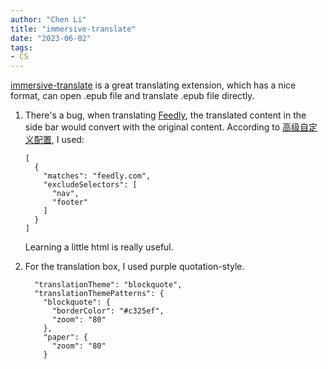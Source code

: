 ```yaml
---
author: "Chen Li"
title: "immersive-translate"
date: "2023-06-02"
tags: 
- CS
---
```


[immersive-translate](https://github.com/immersive-translate/immersive-translate) is a great translating extension, which has a nice format, can open .epub file and translate .epub file directly.

1. There's a bug, when translating [Feedly](feedly.com), the translated content in the side bar would convert with the original content. According to [高级自定义配置](https://immersive-translate.owenyoung.com/advanced#user-rules), I used:

    ```
    [
      {
        "matches": "feedly.com",
        "excludeSelectors": [
          "nav",
          "footer"
        ]
      }
    ]
    ```

    Learning a little html is really useful.

2. For the translation box, I used purple quotation-style.

    ```
      "translationTheme": "blockquote",
      "translationThemePatterns": {
        "blockquote": {
          "borderColor": "#c325ef",
          "zoom": "80"
        },
        "paper": {
          "zoom": "80"
        }
    ```

